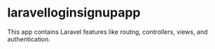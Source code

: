 # laravelloginsignupapp
This app contains Laravel features like routng, controllers, views, and authentication.
